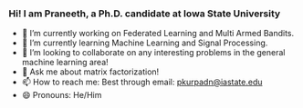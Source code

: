 ### Hi! I am Praneeth, a Ph.D. candidate at Iowa State University

- 🔭 I’m currently working on Federated Learning and Multi Armed Bandits.
- 🌱 I’m currently learning Machine Learning and Signal Processing. 
- 👯 I’m looking to collaborate on any interesting problems in the general machine learning area!
- 💬 Ask me about matrix factorization! 
- 📫 How to reach me: Best through email: pkurpadn@iastate.edu
- 😄 Pronouns: He/Him

<!--
**praneethmurthy/praneethmurthy** is a ✨ _special_ ✨ repository because its `README.md` (this file) appears on your GitHub profile.


-->
